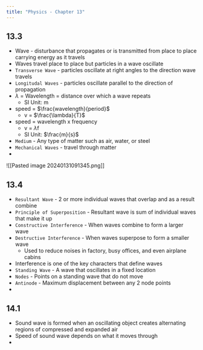```yaml
---
title: "Physics - Chapter 13"
---
```


## 13.3

- Wave - disturbance that propagates or is transmitted from place to place carrying energy as it travels
- Waves travel place to place but particles in a wave oscillate 
- `Transverse Wave` - particles oscillate at right angles to the direction wave travels
- `Longitudal Waves` - particles oscillate parallel to the direction of propagation
- $\lambda$ = Wavelength = distance over which a wave repeats
	-  SI Unit: m
- speed = $\frac{wavelength}{period}$
	- v = $\frac{\lambda}{T}$
- speed = wavelength x frequency
	- v = $\lambda$f
	- SI Unit: $\frac{m}{s}$
- `Medium` - Any type of matter such as air, water, or steel
- `Mechanical Waves` - travel through matter
- 

![[Pasted image 20240131091345.png]]

## 13.4

- `Resultant Wave` - 2 or more individual waves that overlap and as a result combine
- `Principle of Superposition` - Resultant wave is sum of individual waves that make it up
- `Constructive Interference` - When waves combine to form a larger wave
- `Destructive Interference` - When waves superpose to form a smaller wave
	- Used to reduce noises in factory, busy offices, and even airplane cabins
- Interference is one of the key characters that define waves
- `Standing Wave` - A wave that oscillates in a fixed location
- `Nodes` - Points on a standing wave that do not move
- `Antinode` - Maximum displacement between any 2 node points
- 

## 14.1

- Sound wave is formed when an oscillating object creates alternating regions of compressed and expanded air
- Speed of sound wave depends on what it moves through
- 